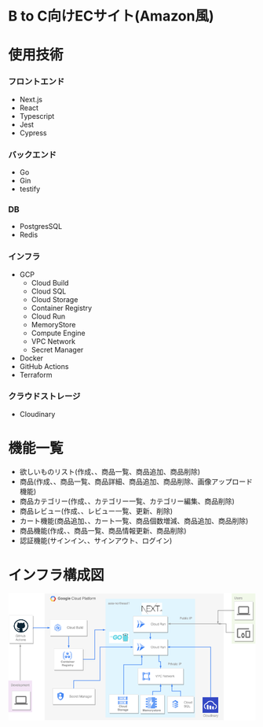 # B to C向けECサイト(Amazon風)


# 使用技術

### フロントエンド
-   Next.js
-   React
- Typescript
-   Jest
-   Cypress

### バックエンド
-   Go
-   Gin
-   testify



### DB
-   PostgresSQL
-   Redis

### インフラ
-   GCP
    -  Cloud Build
    -   Cloud SQL
    -  Cloud Storage
    - Container Registry
    -   Cloud Run
    -   MemoryStore
    -   Compute Engine
    -   VPC Network
    -   Secret Manager
-   Docker
-   GitHub Actions
-   Terraform

### クラウドストレージ
-   Cloudinary

# 機能一覧
-   欲しいものリスト(作成、、商品一覧、商品追加、商品削除)
-   商品(作成、、商品一覧、商品詳細、商品追加、商品削除、画像アップロード機能)
-   商品カテゴリー(作成、、カテゴリー一覧、カテゴリー編集、商品削除)
-   商品レビュー(作成、、レビュー一覧、更新、削除)
-   カート機能(商品追加、、カート一覧、商品個数増減、商品追加、商品削除)
-   商品機能(作成、、商品一覧、商品情報更新、商品削除)
-   認証機能(サインイン、、サインアウト、ログイン)


# インフラ構成図
![インフラ構成図](/infra.png)

